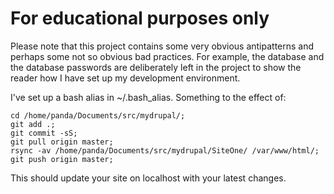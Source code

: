 For educational purposes only
=

Please note that this project contains some very obvious antipatterns 
and perhaps some not so obvious bad practices. 
For example, the database and the database passwords are deliberately 
  left in the project to show the reader how I have set up my development 
  environment. 
  
I've set up a bash alias in ~/.bash_alias. Something to the effect of: 

    cd /home/panda/Documents/src/mydrupal/;
    git add .;
    git commit -sS;
    git pull origin master;
    rsync -av /home/panda/Documents/src/mydrupal/SiteOne/ /var/www/html/;
    git push origin master;

This should update your site on localhost with your latest changes. 